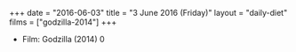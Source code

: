 +++
date = "2016-06-03"
title = "3 June 2016 (Friday)"
layout = "daily-diet"
films = ["godzilla-2014"]
+++


* Film: Godzilla (2014) 0